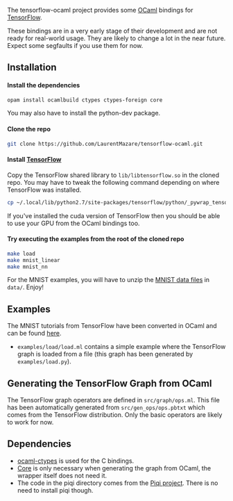 The tensorflow-ocaml project provides some [OCaml](http://ocaml.org) bindings for [TensorFlow](http://tensorflow.org).

These bindings are in a very early stage of their development and are not ready for real-world usage. They are likely to change a lot in the near future. Expect some segfaults if you use them for now.

## Installation

#### Install the dependencies
```bash
opam install ocamlbuild ctypes ctypes-foreign core
```
You may also have to install the python-dev package.
#### Clone the repo
```bash
git clone https://github.com/LaurentMazare/tensorflow-ocaml.git
```
#### Install [TensorFlow](http://tensorflow.org)
Copy the TensorFlow shared library to `lib/libtensorflow.so` in the cloned repo. You may have to tweak the following command depending on where TensorFlow was installed.
```bash
cp ~/.local/lib/python2.7/site-packages/tensorflow/python/_pywrap_tensorflow.so lib/libtensorflow.so
```
If you've installed the cuda version of TensorFlow then you should be able to use your GPU from the OCaml bindings too.

#### Try executing the examples from the root of the cloned repo
```bash
make load
make mnist_linear
make mnist_nn
```
For the MNIST examples, you will have to unzip the [MNIST data files](http://yann.lecun.com/exdb/mnist/) in `data/`.
Enjoy!

## Examples

The MNIST tutorials from TensorFlow have been converted in OCaml and can be found [here](https://github.com/LaurentMazare/tensorflow-ocaml/tree/master/examples/mnist).
* `examples/load/load.ml` contains a simple example where the TensorFlow graph is loaded from a file (this graph has been generated by `examples/load.py`).

## Generating the TensorFlow Graph from OCaml

The TensorFlow graph operators are defined in `src/graph/ops.ml`. This file has been automatically generated from `src/gen_ops/ops.pbtxt` which comes from the TensorFlow distribution.
Only the basic operators are likely to work for now.

## Dependencies

* [ocaml-ctypes](https://github.com/ocamllabs/ocaml-ctypes) is used for the C bindings.
* [Core](https://github.com/janestreet/core) is only necessary when generating the graph from OCaml, the wrapper itself does not need it.
* The code in the piqi directory comes from the [Piqi project](http://piqi.org). There is no need to install piqi though.

